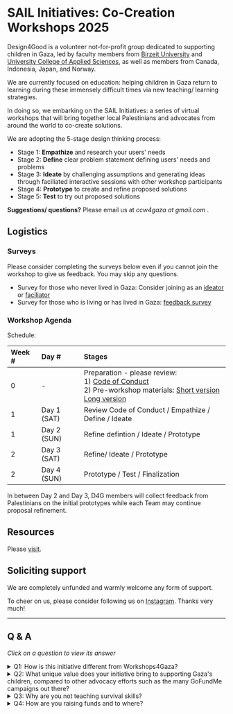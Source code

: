 # SAIL Initiatives: Co-Creation Workshops 2025


Design4Good is a volunteer not-for-profit group dedicated to supporting children in Gaza, led by faculty members from [Birzeit University](https://www.birzeit.edu/en/rebuilding-hope) and [University College of Applied Sciences](https://en.ucas.edu.ps/), as well as members from Canada, Indonesia, Japan, and Norway. 

We are currently focused on education: helping children in Gaza return to learning during these immensely difficult times via new teaching/ learning strategies. 

In doing so, we embarking on the SAIL Initiatives: a series of virtual workshops that will bring together local Palestinians and advocates from around the world to co-create solutions. 

We are adopting the 5-stage design thinking process: 
- Stage 1: **Empathize** and research your users' needs
- Stage 2: **Define** clear problem statement defining users' needs and problems
- Stage 3: **Ideate** by challenging assumptions and generating ideas through faciliated interactive sessions with other workshop participants
- Stage 4: **Prototype** to create and refine proposed solutions
- Stage 5: **Test** to try out proposed solutions
 
**Suggestions/ questions?** Please email us at *ccw4gaza _at_ gmail.com* .

## Logistics

### Surveys
Please consider completing the surveys below even if you cannot join the workshop to give us feedback. You may skip any questions.

- Survey for those who never lived in Gaza: Consider joining as an [ideator](https://forms.gle/bpr5rWpMY9gB9fXD8) or [faciliator](https://forms.gle/g5aRQGi5K4WbtDFm6)
- Survey for those who is living or has lived in Gaza: [feedback survey](https://forms.gle/Un84hXGHCzyXxgB38)

### Workshop Agenda

Schedule: 

| Week # | Day # | Stages |
| :-- | :-- | :-- |
| 0 | - | Preparation - please review: <br>1) [Code of Conduct](admin) <br>2) Pre-workshop materials: [Short version](https://docs.google.com/presentation/d/1IHmIQ8dfKtImbYx7AMhmvPYdKPOMV1CiAIPNq393_D4) <br> [Long version](https://tinyurl.com/ccw4gaza-prep) |
| 1 | Day 1 (SAT) | Review Code of Conduct / Empathize / Define / Ideate |
| 1 | Day 2 (SUN) | Refine defintion / Ideate / Prototype |
| 2 | Day 3 (SAT) | Refine/ Ideate / Prototype |
| 2 | Day 4 (SUN) | Prototype / Test / Finalization |

In between Day 2 and Day 3, D4G members will collect feedback from Palestinians on the initial prototypes while each Team may continue proposal refinement. 





## Resources

Please [visit](resources/readme.md).

## Soliciting support

We are completely unfunded and warmly welcome any form of support. 

To cheer on us, please consider following us on [Instagram](https://www.instagram.com/sail.initiatives). Thanks very much!




<hr/>

## Q & A

*Click on a question to view its answer*

<details> 

<summary>Q1: How is this initiative different from Workshops4Gaza?</summary>

<br/>

Answer: While both initiatives aim to support Gaza, our approach differs from [Workshops4Gaza](https://www.workshops4gaza.com/). We're focusing on crowdsourcing expertise to develop practical solutions for children coping with hunger and trauma while learning. Unlike Workshops4Gaza, which organizes workshops and classes to raise money for Palestinians in Gaza, our effort is centered on collaborative problem-solving to tackle the immediate needs of Gaza's children.

</details>

<details>
<summary>Q2: What unique value does your initiative bring to supporting Gaza's children, compared to other advocacy efforts such as the many GoFundMe campaigns out there?</summary>

<br/>

Answer: Firstly, we aim to bring a unique value to supporting Gaza's children by focusing on education and psychosocial support, addressing the root causes of their struggles. Unlike traditional fundraising efforts that often focus on immediate relief, we're working to develop sustainable solutions that empower children to cope with trauma and build resilience for use during and after the war.

Secondly, through our co-creation workshops and collaboration with global advocates and experts, we're generating innovative ideas and practical solutions that can be scaled up to make a meaningful impact. 

</details>


<details>
<summary>Q3: Why are you not teaching survival skills?</summary>

Answer: This is currently an ongoing discussion topic. See [details](resources/survival_skills.md)
</details>


<details>
<summary>Q4: How are you raising funds and to where?</summary>

Answer: We are not a registered charity nor registered NGO, so we are not eligible to apply to a majority of grants. 

That said, we'd love to get your input on this question in preparation of the future. Please review [Spreadsheet on fundraising activities around the world](https://docs.google.com/spreadsheets/d/1vtMLLOzuc6GpkFySyVtKQOY2j-Vvg0UsChMCFst_WLA/edit?gid=1457754078#gid=1457754078) and email us your suggestions. 
   
</details>
